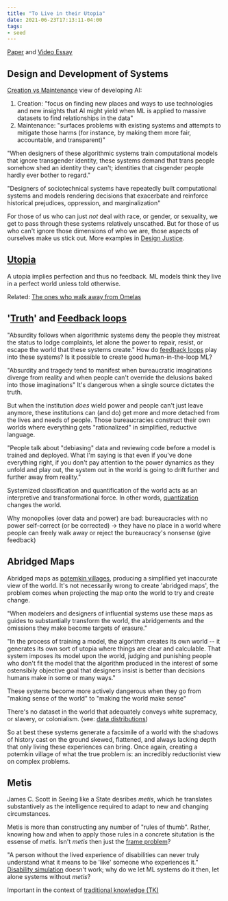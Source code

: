 ```yaml
---
title: "To Live in their Utopia"
date: 2021-06-23T17:13:11-04:00
tags:
- seed
---
```


[Paper](https://ali-alkhatib.com/papers/chi/utopia/utopia.pdf) and [Video Essay](https://www.youtube.com/watch?v=ClGIosevT0Y)

## Design and Development of Systems
[Creation vs Maintenance](thoughts/creation%20vs%20maintenance.md) view of developing AI:
1. Creation: "focus on finding new places and ways to use technologies and new insights that AI might yield when ML is applied to massive datasets to find relationships in the data"
2. Maintenance: "surfaces problems with existing systems and attempts to mitigate those harms (for instance, by making them more fair, accountable, and transparent)"

"When designers of these algorithmic systems train computational models that ignore transgender identity, these systems demand that trans people somehow shed an identity they can't; identities that cisgender people hardly ever bother to regard."

"Designers of sociotechnical systems have repeatedly built computational systems and models rendering decisions that exacerbate and reinforce historical prejudices, oppression, and marginalization"

For those of us who can just *not* deal with race, or gender, or sexuality, we get to pass through these systems relatively unscathed. But for those of us who can't ignore those dimensions of who we are, those aspects of ourselves make us stick out. More examples in [Design Justice](thoughts/Design%20Justice.md).

## [Utopia](thoughts/utopia.md)
A utopia implies perfection and thus no feedback. ML models think they live in a perfect world unless told otherwise.

Related: [The ones who walk away from Omelas](thoughts/The%20ones%20who%20walk%20away%20from%20Omelas.md)

## '[Truth](thoughts/truth.md)' and [Feedback loops](thoughts/feedback%20loops.md)
"Absurdity follows when algorithmic systems deny the people they mistreat the status to lodge complaints, let alone the power to repair, resist, or escape the world that these systems create." How do [feedback loops](thoughts/feedback%20loops.md) play into these systems? Is it possible to create good human-in-the-loop ML?

"Absurdity and tragedy tend to manifest when bureaucratic imaginations diverge from reality and when people can't override the delusions baked into those imaginations" It's dangerous when a single source dictates the truth.

But when the institution *does* wield power and people can't just leave anymore, these institutions can (and do) get more and more detached from the lives and needs of people. Those bureaucracies construct their own worlds where everything gets "rationalized" in simplified, reductive language.

"People talk about "debiasing" data and reviewing code before a model is trained and deployed. What I'm saying is that even if you've done everything right, if you don't pay attention to the power dynamics as they unfold and play out, the system out in the world is going to drift further and further away from reality."

Systemized classification and quantification of the world acts as an interpretive and transformational force. In other words, [quantization](thoughts/quantization.md) changes the world.

Why monopolies (over data and power) are bad: bureaucracies with no power self-correct (or be corrected) -> they have no place in a world where people can freely walk away or reject the bureaucracy's nonsense (give feedback)

## Abridged Maps
Abridged maps as [potemkin villages](thoughts/potemkin%20village.md), producing a simplified yet inaccurate view of the world. It's not necessarily wrong to create 'abridged maps', the problem comes when projecting the map onto the world to try and create change.

"When modelers and designers of influential systems use these maps as guides to substantially transform the world, the abridgements and the omissions they make become targets of erasure."

"In the process of training a model, the algorithm creates its own world -- it generates its own sort of utopia where things are clear and calculable. That system imposes its model upon the world, judging and punishing people who don't fit the model that the algorithm produced in the interest of some ostensibily objective goal that designers insist is better than decisions humans make in some or many ways."

These systems become more actively dangerous when they go from "making sense of the world" to "making the world make sense"

There's no dataset in the world that adequately conveys white supremacy, or slavery, or colonialism. (see: [data distributions](thoughts/data%20distributions.md))

So at best these systems generate a facsimile of a world with the shadows of history cast on the ground skewed, flattened, and always lacking depth that only living these experiences can bring. Once again, creating a potemkin village of what the true problem is: an incredibly reductionist view on complex problems.

## Metis
James C. Scott in Seeing like a State desribes *metis*, which he translates substantively as the intelligence required to adapt to new and changing circumstances.

Metis is more than constructing any number of "rules of thumb". Rather, knowing how and when to apply those rules in a concrete situtation is the essense of *metis*. Isn't *metis* then just the [frame problem](thoughts/frame%20problem.md)?

"A person without the lived experience of disabilities can never truly understand what it means to be 'like' someone who experiences it." [Disability simulation](thoughts/Design%20Justice.md) doesn't work; why do we let ML systems do it then, let alone systems without *metis*? 

Important in the context of [traditional knowledge (TK)](thoughts/traditional%20knowledge.md)